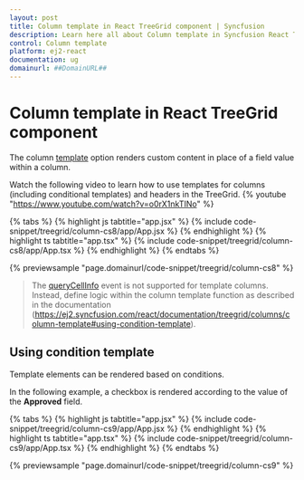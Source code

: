 ```yaml
---
layout: post
title: Column template in React TreeGrid component | Syncfusion
description: Learn here all about Column template in Syncfusion React TreeGrid component of Syncfusion Essential JS 2 and more.
control: Column template 
platform: ej2-react
documentation: ug
domainurl: ##DomainURL##
---
```


# Column template in React TreeGrid component

The column [template](https://ej2.syncfusion.com/react/documentation/api/treegrid/column/#template) option renders custom content in place of a field value within a column.

Watch the following video to learn how to use templates for columns (including conditional templates) and headers in the TreeGrid.
{% youtube "https://www.youtube.com/watch?v=o0rX1nkTINo" %}

{% tabs %}
{% highlight js tabtitle="app.jsx" %}
{% include code-snippet/treegrid/column-cs8/app/App.jsx %}
{% endhighlight %}
{% highlight ts tabtitle="app.tsx" %}
{% include code-snippet/treegrid/column-cs8/app/App.tsx %}
{% endhighlight %}
{% endtabs %}

 {% previewsample "page.domainurl/code-snippet/treegrid/column-cs8" %}

> The [queryCellInfo](https://ej2.syncfusion.com/react/documentation/api/treegrid/#querycellinfo) event is not supported for template columns. Instead, define logic within the column template function as described in the documentation (https://ej2.syncfusion.com/react/documentation/treegrid/columns/column-template#using-condition-template).

## Using condition template

Template elements can be rendered based on conditions.

In the following example, a checkbox is rendered according to the value of the **Approved** field.

{% tabs %}
{% highlight js tabtitle="app.jsx" %}
{% include code-snippet/treegrid/column-cs9/app/App.jsx %}
{% endhighlight %}
{% highlight ts tabtitle="app.tsx" %}
{% include code-snippet/treegrid/column-cs9/app/App.tsx %}
{% endhighlight %}
{% endtabs %}

 {% previewsample "page.domainurl/code-snippet/treegrid/column-cs9" %}